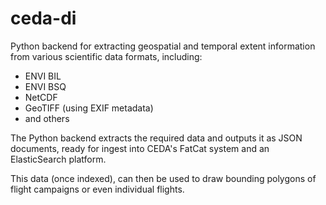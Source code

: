 ceda-di
=======

Python backend for extracting geospatial and temporal extent information
from various scientific data formats, including:

* ENVI BIL
* ENVI BSQ
* NetCDF
* GeoTIFF (using EXIF metadata)
* and others

The Python backend extracts the required data and outputs it as JSON documents,
ready for ingest into CEDA's FatCat system and an ElasticSearch platform.

This data (once indexed), can then be used to draw bounding polygons of flight
campaigns or even individual flights.
